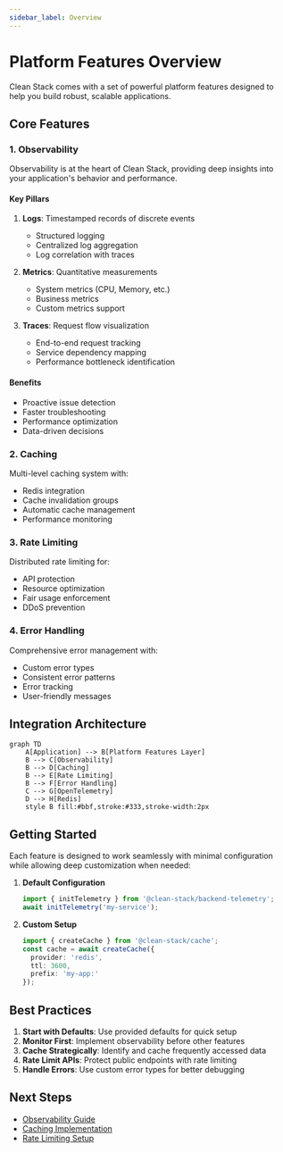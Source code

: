 ```yaml
---
sidebar_label: Overview
---
```


# Platform Features Overview

Clean Stack comes with a set of powerful platform features designed to help you build robust, scalable applications.

## Core Features

### 1. Observability

Observability is at the heart of Clean Stack, providing deep insights into your application's behavior and performance.

#### Key Pillars

1. **Logs**: Timestamped records of discrete events
   - Structured logging
   - Centralized log aggregation
   - Log correlation with traces

2. **Metrics**: Quantitative measurements
   - System metrics (CPU, Memory, etc.)
   - Business metrics
   - Custom metrics support

3. **Traces**: Request flow visualization
   - End-to-end request tracking
   - Service dependency mapping
   - Performance bottleneck identification

#### Benefits
- Proactive issue detection
- Faster troubleshooting
- Performance optimization
- Data-driven decisions

### 2. Caching

Multi-level caching system with:
- Redis integration
- Cache invalidation groups
- Automatic cache management
- Performance monitoring

### 3. Rate Limiting

Distributed rate limiting for:
- API protection
- Resource optimization
- Fair usage enforcement
- DDoS prevention

### 4. Error Handling

Comprehensive error management with:
- Custom error types
- Consistent error patterns
- Error tracking
- User-friendly messages

## Integration Architecture

```mermaid
graph TD
    A[Application] --> B[Platform Features Layer]
    B --> C[Observability]
    B --> D[Caching]
    B --> E[Rate Limiting]
    B --> F[Error Handling]
    C --> G[OpenTelemetry]
    D --> H[Redis]
    style B fill:#bbf,stroke:#333,stroke-width:2px
```

## Getting Started

Each feature is designed to work seamlessly with minimal configuration while allowing deep customization when needed:

1. **Default Configuration**
   ```typescript
   import { initTelemetry } from '@clean-stack/backend-telemetry';
   await initTelemetry('my-service');
   ```

2. **Custom Setup**
   ```typescript
   import { createCache } from '@clean-stack/cache';
   const cache = await createCache({
     provider: 'redis',
     ttl: 3600,
     prefix: 'my-app:'
   });
   ```

## Best Practices

1. **Start with Defaults**: Use provided defaults for quick setup
2. **Monitor First**: Implement observability before other features
3. **Cache Strategically**: Identify and cache frequently accessed data
4. **Rate Limit APIs**: Protect public endpoints with rate limiting
5. **Handle Errors**: Use custom error types for better debugging

## Next Steps

- [Observability Guide](./observability/otel-clean-stack)
- [Caching Implementation](./caching)
- [Rate Limiting Setup](./rate-limiter)
